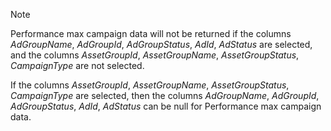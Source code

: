 > [!NOTE]
> Performance max campaign data will not be returned if the columns *AdGroupName*, *AdGroupId*, *AdGroupStatus*, *AdId*, *AdStatus* are selected, and the columns *AssetGroupId*, *AssetGroupName*, *AssetGroupStatus*, *CampaignType* are not selected.
>
>If the columns *AssetGroupId*, *AssetGroupName*, *AssetGroupStatus*, *CampaignType* are selected, then the columns *AdGroupName*, *AdGroupId*, *AdGroupStatus*, *AdId*, *AdStatus* can be null for Performance max campaign data.

